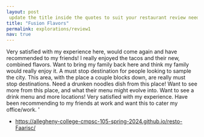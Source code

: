 ```yaml
---
layout: post
 update the title inside the quotes to suit your restaurant review needs
title: "Fusion Flavors"
permalink: explorations/review1
nav: true
---
```


Very satisfied with my experience here, would come again and have recommended to my friends! 
I really enjoyed the tacos and their new, combined flavors. Want to bring my family back here
and think my family would really enjoy it. A must stop destination for people looking to 
sample the city. This area, with the place a couple blocks down, are really must stop
destinations. Need a drunken noodles dish from this place! 
Want to see more from this place, and what their menu might evolve into. 
Want to see a drink menu and more locations! Very satisfied with my experience.
Have been recommending to my friends at work and want this to cater my office/work. '

- https://allegheny-college-cmpsc-105-spring-2024.github.io/resto-Faarisc/
